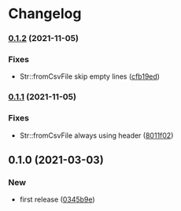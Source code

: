 # Changelog
### [0.1.2](https://github.com/spartan/fluent/compare/v0.1.1...v0.1.2) (2021-11-05)


### Fixes

* Str::fromCsvFile skip empty lines ([cfb19ed](https://github.com/spartan/fluent/commit/cfb19edaabcc7f7ef4bbb38030809528386cdc3e))

### [0.1.1](https://github.com/spartan/fluent/compare/v0.1.0...v0.1.1) (2021-11-05)


### Fixes

* Str::fromCsvFile always using header ([8011f02](https://github.com/spartan/fluent/commit/8011f020bfaa87d1c378110893564a2a24555007))

## 0.1.0 (2021-03-03)


### New

* first release ([0345b9e](https://github.com/spartan/fluent/commit/0345b9ed4eda8c979474e675c40f32611f105098))
